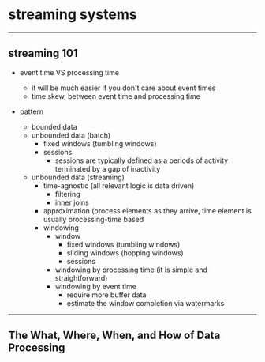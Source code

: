 # streaming systems

---

## streaming 101

- event time VS processing time
    - it will be much easier if you don't care about event times
    - time skew, between event time and processing time

- pattern
    - bounded data
    - unbounded data (batch)
        - fixed windows (tumbling windows)
        - sessions
            - sessions are typically defined as a periods of activity terminated by a gap of inactivity
    - unbounded data (streaming)
        - time-agnostic (all relevant logic is data driven)
            - filtering
            - inner joins
        - approximation (process elements as they arrive, time element is usually processing-time based
        - windowing
            - window
                - fixed windows (tumbling windows)
                - sliding windows (hopping windows)
                - sessions
            - windowing by processing time (it is simple and straightforward)
            - windowing by event time
                - require more buffer data
                - estimate the window completion via watermarks

---

## The What, Where, When, and How of Data Processing







